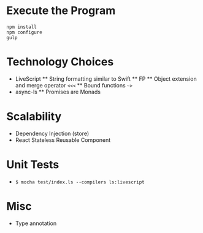 # Execute the Program

```
npm install
npm configure
gulp
```

# Technology Choices

* LiveScript
** String formatting similar to Swift
** FP
** Object extension and merge operator `<<<`
** Bound functions `~>`
* async-ls
** Promises are Monads


# Scalability

* Dependency Injection (store)
* React Stateless Reusable Component


# Unit Tests

* `$ mocha test/index.ls --compilers ls:livescript`


# Misc
* Type annotation